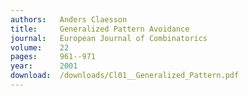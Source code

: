 ```yaml
---
authors:   Anders Claesson
title:     Generalized Pattern Avoidance
journal:   European Journal of Combinatorics
volume:    22
pages:     961--971
year:      2001
download:  /downloads/Cl01__Generalized_Pattern.pdf
---
```


